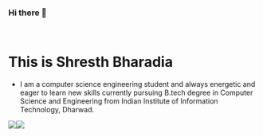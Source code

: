 ### Hi there 👋
</br>
<H1>This is Shresth Bharadia </H1>

- I am a computer science engineering student and always energetic and eager to learn new skills currently pursuing B.tech degree in Computer Science and Engineering from Indian Institute of Information Technology, Dharwad. 
<div style='display:flex;'>
<img src="https://github-readme-stats.vercel.app/api?username=shresth2102001&show_icons=true&title_color=03fc90&icon_color=03fc90&text_color=03fc90&bg_color=002b19">
<img src = "https://github-readme-stats.vercel.app/api/top-langs/?username=shresth2102001&show_icons=true&title_color=03fc90&icon_color=03fc90&text_color=03fc90&bg_color=002b19">
</div>
<!--
**shresth2102001/shresth2102001** is a ✨ _special_ ✨ repository because its `README.md` (this file) appears on your GitHub profile.

Here are some ideas to get you started:

- 🔭 I’m currently working on ...
- 🌱 I’m currently learning ...
- 👯 I’m looking to collaborate on ...
- 🤔 I’m looking for help with ...
- 💬 Ask me about ...
- 📫 How to reach me: ...
- 😄 Pronouns: ...
- ⚡ Fun fact: ...
-->
